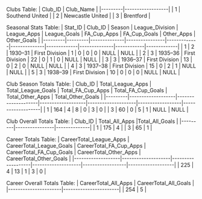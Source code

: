Clubs Table:
| Club_ID | Club_Name        |
|---------|------------------|
| 1       | Southend United  |
| 2       | Newcastle United |
| 3       | Brentford        |

Seasonal Stats Table:
| Stat_ID | Club_ID | Season       | League_Division   | League_Apps | League_Goals | FA_Cup_Apps | FA_Cup_Goals | Other_Apps | Other_Goals |
|---------|---------|--------------|----------------|-------------|--------------|-------------|--------------|------------|-------------|
| 1       | 2       | 1930–31      | First Division | 1           | 0            | 0           | 0            | NULL       | NULL        |
| 2       | 3       | 1935–36      | First Division | 22          | 0            | 1           | 0            | NULL       | NULL        |
| 3       | 3       | 1936–37      | First Division | 13          | 0            | 2           | 0            | NULL       | NULL        |
| 4       | 3       | 1937–38      | First Division | 15          | 0            | 2           | 1            | NULL       | NULL        |
| 5       | 3       | 1938–39      | First Division | 10          | 0            | 0           | 0            | NULL       | NULL        |

Club Season Totals Table:
| Club_ID | Total_League_Apps | Total_League_Goals | Total_FA_Cup_Apps | Total_FA_Cup_Goals | Total_Other_Apps | Total_Other_Goals |
|---------|-------------------|--------------------|-------------------|--------------------|------------------|-------------------|
| 1       | 164               | 4                  | 8                 | 0                  | 3                | 0                 |
| 3       | 60                | 0                  | 5                 | 1                  | NULL             | NULL              |

Club Overall Totals Table:
| Club_ID | Total_All_Apps |Total_All_Goals |
|---------|----------------|--------------|
| 1       | 175            | 4            |
| 3       | 65             | 1            |

Career Totals Table:
| CareerTotal_League_Apps | CareerTotal_League_Goals | CareerTotal_FA_Cup_Apps | CareerTotal_FA_Cup_Goals | CareerTotal_Other_Apps | CareerTotal_Other_Goals |
|-------------------|--------------------|-------------------|--------------------|------------------|-------------------|
| 225               | 4                  | 13                | 1                  | 3                | 0                 |

Career Overall Totals Table:
| CareerTotal_All_Apps | CareerTotal_All_Goals |
|----------------------|-----------------------|
|       254            |       5               |